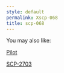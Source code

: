 ```yaml
---
style: default
permalink: Xscp-068
title: scp-068
---
```

You may also like:

[Pilot](http://scp-wiki.net/pilot)

[SCP-2703](http://scp-wiki.net/scp-2703)
